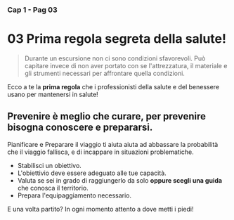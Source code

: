 ###  Cap 1 -  Pag 03
# 03 Prima regola segreta della salute!

> Durante un escursione non ci sono condizioni sfavorevoli. Può capitare invece di non aver portato con se l'attrezzatura,  il materiale e gli strumenti necessari per affrontare quella condizioni.

Ecco a te la **prima regola** che i professionisti della salute e del benessere usano per mantenersi in salute!

## Prevenire è meglio che curare, per prevenire bisogna conoscere e prepararsi.

Pianificare e Preparare il  viaggio ti aiuta aiuta ad abbassare la probabilità che il viaggio fallisca, e di incappare in situazioni problematiche.

- Stabilisci un obiettivo.
- L'obiettivio deve essere adeguato alle tue capacità.
-  Valuta se sei in grado di raggiungerlo da solo **oppure scegli una guida** che conosca il territorio. 
 - Prepara l'equipaggiamento necessario.

E una volta partito? In ogni momento attento a dove metti i piedi!



<!--stackedit_data:
eyJoaXN0b3J5IjpbLTE2NDg0NjQwMzUsLTg5OTA4NTExNV19
-->